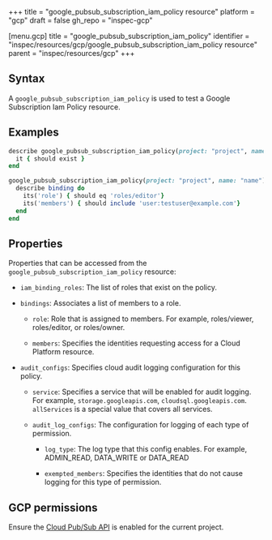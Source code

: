 +++
title = "google_pubsub_subscription_iam_policy resource"
platform = "gcp"
draft = false
gh_repo = "inspec-gcp"

[menu.gcp]
title = "google_pubsub_subscription_iam_policy"
identifier = "inspec/resources/gcp/google_pubsub_subscription_iam_policy resource"
parent = "inspec/resources/gcp"
+++

## Syntax

A `google_pubsub_subscription_iam_policy` is used to test a Google Subscription Iam Policy resource.

## Examples

```ruby
describe google_pubsub_subscription_iam_policy(project: "project", name: "name") do
  it { should exist }
end

google_pubsub_subscription_iam_policy(project: "project", name: "name").bindings.each do |binding|
  describe binding do
    its('role') { should eq 'roles/editor'}
    its('members') { should include 'user:testuser@example.com'}
  end
end
```

## Properties

Properties that can be accessed from the `google_pubsub_subscription_iam_policy` resource:

  * `iam_binding_roles`: The list of roles that exist on the policy.

  * `bindings`: Associates a list of members to a role.

    * `role`: Role that is assigned to members. For example, roles/viewer, roles/editor, or roles/owner.

    * `members`: Specifies the identities requesting access for a Cloud Platform resource.

  * `audit_configs`: Specifies cloud audit logging configuration for this policy.

    * `service`: Specifies a service that will be enabled for audit logging. For example, `storage.googleapis.com`, `cloudsql.googleapis.com`. `allServices`  is a special value that covers all services.

    * `audit_log_configs`: The configuration for logging of each type of permission.

      * `log_type`: The log type that this config enables. For example, ADMIN_READ, DATA_WRITE or DATA_READ

      * `exempted_members`: Specifies the identities that do not cause logging for this type of permission.



## GCP permissions

Ensure the [Cloud Pub/Sub API](https://console.cloud.google.com/apis/library/pubsub.googleapis.com/) is enabled for the current project.
